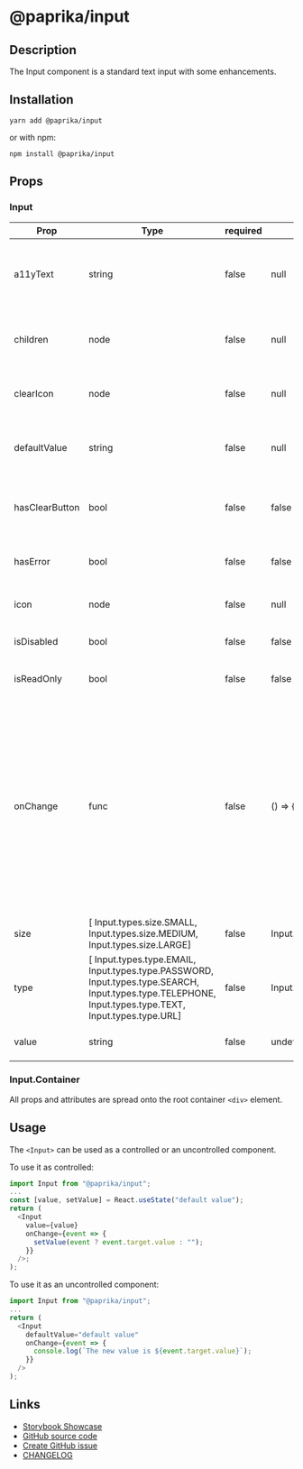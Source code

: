 <!-- start: Autogenerated - do not modify -->

# @paprika/input

## Description

The Input component is a standard text input with some enhancements.

## Installation

```
yarn add @paprika/input
```

or with npm:

```
npm install @paprika/input
```

## Props

### Input

| Prop           | Type                                                                                                                                                   | required | default                 | Description                                                                                                                                                                                                                              |
| -------------- | ------------------------------------------------------------------------------------------------------------------------------------------------------ | -------- | ----------------------- | ---------------------------------------------------------------------------------------------------------------------------------------------------------------------------------------------------------------------------------------- |
| a11yText       | string                                                                                                                                                 | false    | null                    | Provides a non-visible label for this input for assistive technologies.                                                                                                                                                                  |
| children       | node                                                                                                                                                   | false    | null                    | Optional Input.Container to collect props for root DOM element.                                                                                                                                                                          |
| clearIcon      | node                                                                                                                                                   | false    | null                    | Custom icon for the clear action in the input.                                                                                                                                                                                           |
| defaultValue   | string                                                                                                                                                 | false    | null                    | Sets the default input value for an uncontrolled component.                                                                                                                                                                              |
| hasClearButton | bool                                                                                                                                                   | false    | false                   | If true displays a clear button inside the input if it contains a value.                                                                                                                                                                 |
| hasError       | bool                                                                                                                                                   | false    | false                   | If true displays a red border around input to show error.                                                                                                                                                                                |
| icon           | node                                                                                                                                                   | false    | null                    | Displays an icon inside the input.                                                                                                                                                                                                       |
| isDisabled     | bool                                                                                                                                                   | false    | false                   | If true it makes the input disabled.                                                                                                                                                                                                     |
| isReadOnly     | bool                                                                                                                                                   | false    | false                   | If true it makes the input read only.                                                                                                                                                                                                    |
| onChange       | func                                                                                                                                                   | false    | () => {}                | Callback to be executed when the input value is changed. Receives the onChange event as an argument, except when the clear button is clicked, then the argument is null. Required when value prop is provided (component is controlled). |
| size           | [ Input.types.size.SMALL, Input.types.size.MEDIUM, Input.types.size.LARGE]                                                                             | false    | Input.types.size.MEDIUM | Changes the size of the input.                                                                                                                                                                                                           |
| type           | [ Input.types.type.EMAIL, Input.types.type.PASSWORD, Input.types.type.SEARCH, Input.types.type.TELEPHONE, Input.types.type.TEXT, Input.types.type.URL] | false    | Input.types.type.TEXT   | Allows user to specify the type of input.                                                                                                                                                                                                |
| value          | string                                                                                                                                                 | false    | undefined               | The value inside of the input                                                                                                                                                                                                            |

<!-- end: Autogenerated - do not modify -->
<!-- content -->

### Input.Container

All props and attributes are spread onto the root container `<div>` element.

## Usage

The `<Input>` can be used as a controlled or an uncontrolled component.

To use it as controlled:

```js
import Input from "@paprika/input";
...
const [value, setValue] = React.useState("default value");
return (
  <Input
    value={value}
    onChange={event => {
      setValue(event ? event.target.value : "");
    }}
  />;
);
```

To use it as an uncontrolled component:

```js
import Input from "@paprika/input";
...
return (
  <Input
    defaultValue="default value"
    onChange={event => {
      console.log(`The new value is ${event.target.value}`);
    }}
  />
);
```

<!-- eoContent -->

## Links

- [Storybook Showcase](https://paprika.highbond.com/?path=/story/forms-input--showcase)
- [GitHub source code](https://github.com/acl-services/paprika/tree/master/packages/Input/src)
- [Create GitHub issue](https://github.com/acl-services/paprika/issues/new?label=[]&title=@paprika/input%20[help]:%20your%20short%20description&body=%0A%23%20Help%20wanted%0A%0A%23%23%20Please%20write%20your%20question.%0A*A%20clear%20and%20concise%20description%20of%20what%20the%20question%20is*%0A%0A%23%23%20Additional%20context%0A*Add%20any%20other%20context%20or%20screenshots%20about%20your%20question%20here.*%0A)
- [CHANGELOG](https://github.com/acl-services/paprika/tree/master/packages/Input/CHANGELOG.md)
